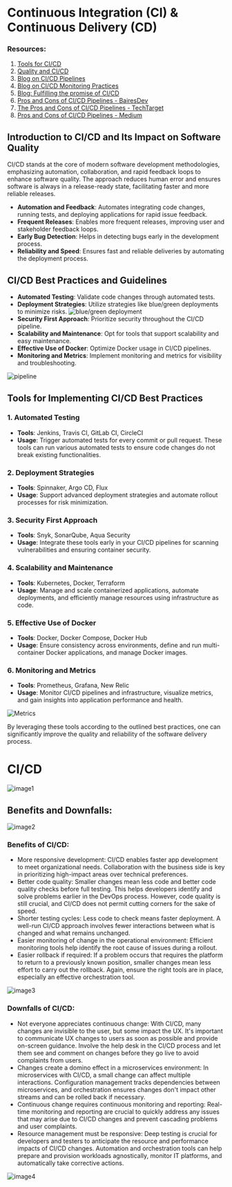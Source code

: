 # Continuous Integration (CI) & Continuous Delivery (CD)

### Resources: 
1. [Tools for CI/CD](https://blog.jetbrains.com/teamcity/2023/08/how-to-choose-cicd-tool/ )
2. [Quality and CI/CD](https://qameta.io/blog/automated-testing-for-ci-cd/)
3. [Blog on CI/CD Pipelines](https://komodor.com/blog/ci-cd-pipelines-for-kubernetes-best-practices-and-tools/) 
4. [Blog on CI/CD Monitoring Practices](https://www.datadoghq.com/blog/best-practices-for-ci-cd-monitoring/) 
5. [Blog: Fulfilling the promise of CI/CD](https://stackoverflow.blog/2021/12/20/fulfilling-the-promise-of-ci-cd/) 
6. [Pros and Cons of CI/CD Pipelines - BairesDev](https://www.bairesdev.com/blog/pros-and-cons-of-ci-cd-pipelines/)
7. [The Pros and Cons of CI/CD Pipelines - TechTarget](https://www.techtarget.com/searchsoftwarequality/tip/The-pros-and-cons-of-CI-CD-pipelines)
8. [Pros and Cons of CI/CD Pipelines - Medium](https://manrai-tarun.medium.com/pros-and-cons-of-ci-cd-pipelines-1d9c1ec1d242)



## Introduction to CI/CD and Its Impact on Software Quality

CI/CD stands at the core of modern software development methodologies, emphasizing automation, collaboration, and rapid feedback loops to enhance software quality. The approach reduces human error and ensures software is always in a release-ready state, facilitating faster and more reliable releases.

- **Automation and Feedback**: Automates integrating code changes, running tests, and deploying applications for rapid issue feedback.
- **Frequent Releases**: Enables more frequent releases, improving user and stakeholder feedback loops.
- **Early Bug Detection**: Helps in detecting bugs early in the development process.
- **Reliability and Speed**: Ensures fast and reliable deliveries by automating the deployment process.

## CI/CD Best Practices and Guidelines

- **Automated Testing**: Validate code changes through automated tests.
- **Deployment Strategies**: Utilize strategies like blue/green deployments to minimize risks.
![blue/green deployment](image-dep.png)
- **Security First Approach**: Prioritize security throughout the CI/CD pipeline.
- **Scalability and Maintenance**: Opt for tools that support scalability and easy maintenance.
- **Effective Use of Docker**: Optimize Docker usage in CI/CD pipelines.
- **Monitoring and Metrics**: Implement monitoring and metrics for visibility and troubleshooting.

![pipeline](image-2.png)
## Tools for Implementing CI/CD Best Practices
 
### 1. Automated Testing
 
- **Tools**: Jenkins, Travis CI, GitLab CI, CircleCI
- **Usage**: Trigger automated tests for every commit or pull request. These tools can run various automated tests to ensure code changes do not break existing functionalities.
 
### 2. Deployment Strategies
 
- **Tools**: Spinnaker, Argo CD, Flux
- **Usage**: Support advanced deployment strategies and automate rollout processes for risk minimization.
 
### 3. Security First Approach
 
- **Tools**: Snyk, SonarQube, Aqua Security
- **Usage**: Integrate these tools early in your CI/CD pipelines for scanning vulnerabilities and ensuring container security.
 
### 4. Scalability and Maintenance
 
- **Tools**: Kubernetes, Docker, Terraform
- **Usage**: Manage and scale containerized applications, automate deployments, and efficiently manage resources using infrastructure as code.
 
### 5. Effective Use of Docker
 
- **Tools**: Docker, Docker Compose, Docker Hub
- **Usage**: Ensure consistency across environments, define and run multi-container Docker applications, and manage Docker images.
 
### 6. Monitoring and Metrics
 
- **Tools**: Prometheus, Grafana, New Relic
- **Usage**: Monitor CI/CD pipelines and infrastructure, visualize metrics, and gain insights into application performance and health.
 
![Metrics](image.png)
 
By leveraging these tools according to the outlined best practices, one can significantly improve the quality and reliability of the software delivery process.

# CI/CD

![image1](CICD1.png)

## Benefits and Downfalls:

![image2](CICD2.png)

### Benefits of CI/CD:
- More responsive development: CI/CD enables faster app development to meet organizational needs. Collaboration with the business side is key in prioritizing high-impact areas over technical preferences.
- Better code quality: Smaller changes mean less code and better code quality checks before full testing. This helps developers identify and solve problems earlier in the DevOps process. However, code quality is still crucial, and CI/CD does not permit cutting corners for the sake of speed.
- Shorter testing cycles: Less code to check means faster deployment. A well-run CI/CD approach involves fewer interactions between what is changed and what remains unchanged.
- Easier monitoring of change in the operational environment: Efficient monitoring tools help identify the root cause of issues during a rollout.
- Easier rollback if required: If a problem occurs that requires the platform to return to a previously known position, smaller changes mean less effort to carry out the rollback. Again, ensure the right tools are in place, especially an effective orchestration tool.

![image3](CICD3.png)

### Downfalls of CI/CD:
- Not everyone appreciates continuous change: With CI/CD, many changes are invisible to the user, but some impact the UX. It's important to communicate UX changes to users as soon as possible and provide on-screen guidance. Involve the help desk in the CI/CD process and let them see and comment on changes before they go live to avoid complaints from users.
- Changes create a domino effect in a microservices environment: In microservices with CI/CD, a small change can affect multiple interactions. Configuration management tracks dependencies between microservices, and orchestration ensures changes don't impact other streams and can be rolled back if necessary.
- Continuous change requires continuous monitoring and reporting: Real-time monitoring and reporting are crucial to quickly address any issues that may arise due to CI/CD changes and prevent cascading problems and user complaints.
- Resource management must be responsive: Deep testing is crucial for developers and testers to anticipate the resource and performance impacts of CI/CD changes. Automation and orchestration tools can help prepare and provision workloads agnostically, monitor IT platforms, and automatically take corrective actions.

![image4](CICD4.png)